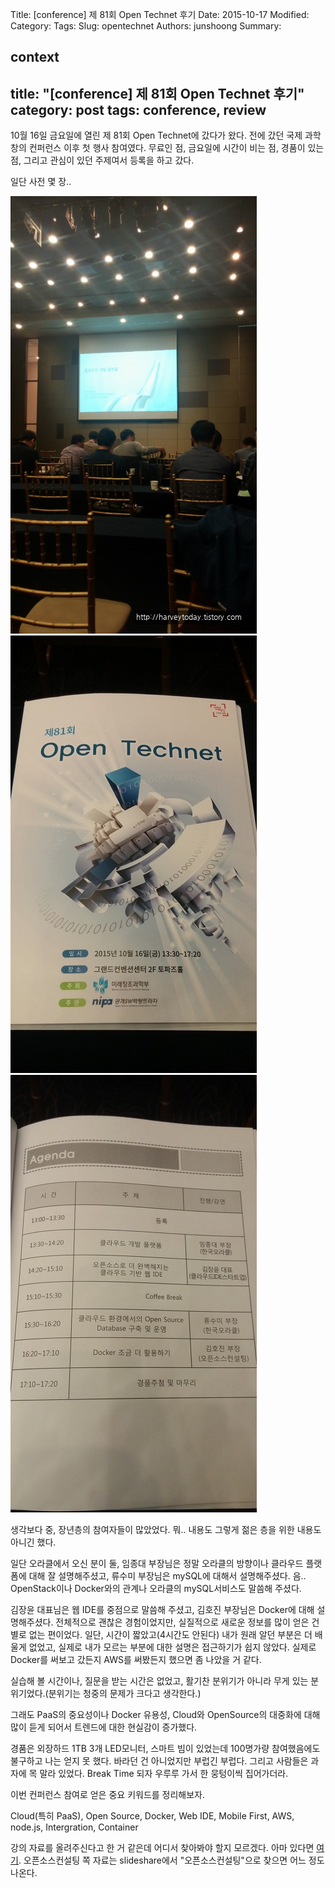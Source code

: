 Title: [conference] 제 81회 Open Technet 후기
Date: 2015-10-17
Modified:
Category:
Tags:
Slug: opentechnet
Authors: junshoong
Summary:


context
---
title: "[conference] 제 81회 Open Technet 후기"
category: post
tags: conference, review
---

10월 16일 금요일에 열린 제 81회 Open Technet에 갔다가 왔다. 전에 갔던 국제 과학 창의 컨퍼런스 이후 첫 행사 참여였다. 무료인 점, 금요일에 시간이 비는 점, 경품이 있는 점, 그리고 관심이 있던 주제여서 등록을 하고 갔다.

일단 사전 몇 장..

![컨퍼런스 사진1](/images/2015-10-17/01.jpg)  
![컨퍼런스 사진2](/images/2015-10-17/02.jpg)  
![컨퍼런스 사진3](/images/2015-10-17/03.jpg)  

생각보다 중, 장년층의 참여자들이 많았었다. 뭐.. 내용도 그렇게 젊은 층을 위한 내용도 아니긴 했다.

일단 오라클에서 오신 분이 둘, 임종대 부장님은 정말 오라클의 방향이나 클라우드 플랫폼에 대해 잘 설명해주셨고, 류수미 부장님은 mySQL에 대해서 설명해주셨다. 음.. OpenStack이나 Docker와의 관계나 오라클의 mySQL서비스도 말씀해 주셨다.

김장윤 대표님은 웹 IDE를 중점으로 말씀해 주셨고, 김호진 부장님은 Docker에 대해 설명해주셨다. 전체적으로 괜찮은 경험이었지만, 실질적으로 새로운 정보를 많이 얻은 건 별로 없는 편이었다. 일단, 시간이 짧았고(4시간도 안된다) 내가 원래 알던 부분은 더 배울게 없었고, 실제로 내가 모르는 부분에 대한 설명은 접근하기가 쉽지 않았다. 실제로 Docker를 써보고 갔든지 AWS를 써봤든지 했으면 좀 나았을 거 같다.

실습해 볼 시간이나, 질문을 받는 시간은 없었고, 활기찬 분위기가 아니라 무게 있는 분위기었다.(분위기는 청중의 문제가 크다고 생각한다.)

그래도 PaaS의 중요성이나 Docker 유용성, Cloud와 OpenSource의 대중화에 대해 많이 듣게 되어서 트렌드에 대한 현실감이 증가했다.


경품은 외장하드 1TB 3개 LED모니터, 스마트 빔이 있었는데 100명가량 참여했음에도 불구하고 나는 얻지 못 했다. 바라던 건 아니었지만 부럽긴 부럽다. 그리고 사람들은 과자에 목 말라 있었다. Break Time 되자 우루루 가서 한 뭉텅이씩 집어가더라.


이번 컨퍼런스 참여로 얻은 중요 키워드를 정리해보자.


Cloud(특히 PaaS), Open Source, Docker, Web IDE, Mobile First, AWS, node.js, Intergration, Container

강의 자료를 올려주신다고 한 거 같은데 어디서 찾아봐야 할지 모르겠다. 아마 있다면 [여기](http://www.oss.kr/). 오픈소스컨설팅 쪽 자료는 slideshare에서 "오픈소스컨설팅"으로 찾으면 어느 정도 나온다.
